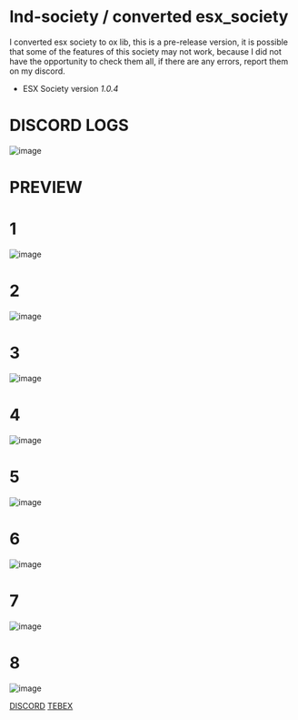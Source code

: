 # lnd-society / converted esx_society

I converted esx society to ox lib, this is a pre-release version, it is possible that some of the features of this society may not work, because I did not have the opportunity to check them all, if there are any errors, report them on my discord.

- ESX Society version *1.0.4*

# DISCORD LOGS
![image](https://github.com/user-attachments/assets/c1016590-2447-4ec1-897c-d7862cc57c00)

# PREVIEW

# 1

![image](https://github.com/user-attachments/assets/ef47ec63-9002-442e-808f-ae3d7492338c)

# 2

![image](https://github.com/user-attachments/assets/f11ed720-42ce-42d4-b5c2-7c1a542faba0)

# 3

![image](https://github.com/user-attachments/assets/c38f01ec-2f8b-4cbd-a862-e7b66cdb8b68)

# 4

![image](https://github.com/user-attachments/assets/195f3130-57f3-4327-903c-8645ccb2b4b6)

# 5

![image](https://github.com/user-attachments/assets/917eeb1f-3f5b-4505-bda1-53c574fa299f)

# 6 

![image](https://github.com/user-attachments/assets/9daeea6c-b695-4236-905c-5d4285fdf4fe)

# 7 

![image](https://github.com/user-attachments/assets/d39e0e8b-6676-4daf-b588-0d4eac0a6238)

# 8 

![image](https://github.com/user-attachments/assets/7cdf9cc6-102a-4bf0-9286-2990a16758cf)


[DISCORD](https://discord.gg/dEv6tm2epA)
[TEBEX](https://lnd-scripts.tebex.io/)





